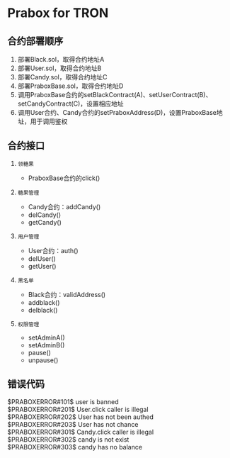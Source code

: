 # Prabox for TRON

## 合约部署顺序

1. 部署Black.sol，取得合约地址A
2. 部署User.sol，取得合约地址B
3. 部署Candy.sol，取得合约地址C
4. 部署PraboxBase.sol，取得合约地址D
5. 调用PraboxBase合约的setBlackContract(A)、setUserContract(B)、setCandyContract(C)，设置相应地址
6. 调用User合约、Candy合约的setPraboxAddress(D)，设置PraboxBase地址，用于调用鉴权

## 合约接口

1. `领糖果`
   - PraboxBase合约的click()

2. `糖果管理`
   - Candy合约：addCandy()
   - delCandy()
   - getCandy()

3. `用户管理`
   - User合约：auth()
   - delUser()
   - getUser()

4. `黑名单`
   - Black合约：validAddress()
   - addblack()
   - delblack()

5. `权限管理`
   - setAdminA()
   - setAdminB()
   - pause()
   - unpause()

## 错误代码
$PRABOXERROR#101$ user is banned <br />
$PRABOXERROR#201$ User.click caller is illegal <br />
$PRABOXERROR#202$ User has not been authed <br />
$PRABOXERROR#203$ User has not chance <br />
$PRABOXERROR#301$ Candy.click caller is illegal <br />
$PRABOXERROR#302$ candy is not exist <br />
$PRABOXERROR#303$ candy has no balance <br />

